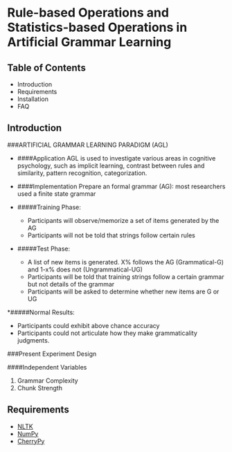 # Rule-based Operations and Statistics-based Operations in Artificial Grammar Learning

## Table of Contents
 * Introduction
 * Requirements
 * Installation
 * FAQ

## Introduction
###ARTIFICIAL GRAMMAR LEARNING PARADIGM (AGL)

* ####Application
  AGL is used to investigate various areas in cognitive psychology, such as implicit learning, contrast between rules and similarity, pattern recognition, categorization.

* ####Implementation
  Prepare an formal grammar (AG): most researchers used a finite state grammar

* #####Training Phase:
  * Participants will observe/memorize a set of items generated by the AG
  * Participants will not be told that strings follow certain rules

* #####Test Phase: 
  * A list of new items is generated. X% follows the AG (Grammatical-G) and 1-x% does not (Ungrammatical-UG)
  * Participants will be told that training strings follow a certain grammar but not details of the grammar
  * Participants will be asked to determine whether new items are G or UG

*#####Normal Results:
  * Participants could exhibit above chance accuracy
  * Participants could not articulate how they make grammaticality judgments.

###Present Experiment Design

####Independent Variables
1. Grammar Complexity
2. Chunk Strength

## Requirements
* [NLTK](http://www.nltk.org/)
* [NumPy](http://www.numpy.org/)
* [CherryPy](http://cherrypy.org/)